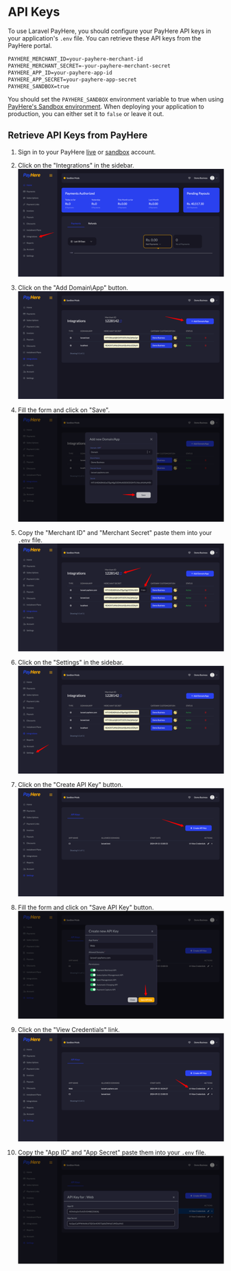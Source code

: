 # API Keys

To use Laravel PayHere, you should configure your PayHere API keys in your application's `.env` file. You can retrieve these API keys from the PayHere portal.

```dotenv
PAYHERE_MERCHANT_ID=your-payhere-merchant-id
PAYHERE_MERCHANT_SECRET=-your-payhere-merchant-secret
PAYHERE_APP_ID=your-payhere-app-id
PAYHERE_APP_SECRET=your-payhere-app-secret
PAYHERE_SANDBOX=true
```

You should set the `PAYHERE_SANDBOX` environment variable to true when using [PayHere's Sandbox environment](https://sandbox.payhere.lk). When deploying your application to production, you can either set it to `false` or leave it out.

## Retrieve API Keys from PayHere

1. Sign in to your PayHere [live](https://payhere.lk/) or [sandbox](https://support.payhere.lk/) account.

2. Click on the "Integrations" in the sidebar.
   ![Screenshot #1](images/1.png)

3. Click on the "Add Domain\App" button.
   ![Screenshot #2](images/2.png)

4. Fill the form and click on "Save".
   ![Screenshot #3](images/3.png)

5. Copy the "Merchant ID" and "Merchant Secret" paste them into your `.env` file.
   ![Screenshot #4](images/4.png)

6. Click on the "Settings" in the sidebar.
   ![Screenshot #5](images/5.png)

7. Click on the "Create API Key" button.
   ![Screenshot #6](images/6.png)

8. Fill the form and click on "Save API Key" button.
   ![Screenshot #7](images/7.png)

9. Click on the "View Credentials" link.
   ![Screenshot #8](images/8.png)

10. Copy the "App ID" and "App Secret" paste them into your `.env` file.
    ![Screenshot #9](images/9.png)
